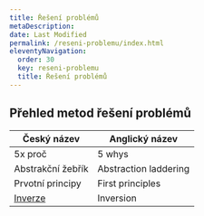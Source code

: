 ```yaml
---
title: Řešení problémů
metaDescription: 
date: Last Modified 
permalink: /reseni-problemu/index.html
eleventyNavigation:
  order: 30
  key: reseni-problemu
  title: Řešení problémů
---
```

## Přehled metod řešení problémů

|Český název|Anglický název
|-|-|
|5x proč|5 whys|
|Abstrakční žebřík|Abstraction laddering|
|Prvotní principy|First principles|
|[Inverze](/inverze/)|Inversion|